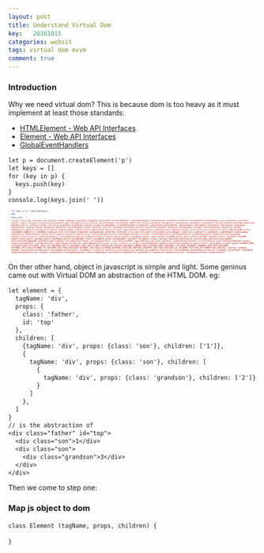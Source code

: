 ```yaml
---
layout: post
title: Understand Virtual Dom
key:   20161015
categories: websit
tags: virtual dom mvvm
comment: true
---
```


### Introduction

Why we need virtual dom? This is because dom is too heavy as it must implement at least those standards:

- [HTMLElement - Web API Interfaces](https://developer.mozilla.org/en-US/docs/Web/API/HTMLElement)
- [Element - Web API Interfaces](https://developer.mozilla.org/en-US/docs/Web/API/Element)
- [GlobalEventHandlers](https://developer.mozilla.org/en-US/docs/Web/API/GlobalEventHandlers)

```
let p = document.createElement('p')
let keys = []
for (key in p) {
  keys.push(key)
}
console.log(keys.join(' '))
```
![heavyDom](/assets/img/domheavy.png)

On ther other hand, object in javascript is simple and light. Some geninus came out with Virtual DOM an abstraction of the HTML DOM.
eg:

```
let element = {
  tagName: 'div',
  props: { 
    class: 'father',
    id: 'top'
  },
  children: [
    {tagName: 'div', props: {class: 'son'}, children: ['1']},
    {
      tagName: 'div', props: {class: 'son'}, children: [
        {
          tagName: 'div', props: {class: 'grandson'}, children: ['2']}
        }
      ]
    },
  ]
}
// is the abstraction of 
<div class="father" id="top">
  <div class="son">1</div> 
  <div class="son">
    <div class="grandson">3</div>
  </div> 
</div>
```
Then we come to step one:

### Map js object to dom

```
class Element (tagName, props, children) {

}
```

